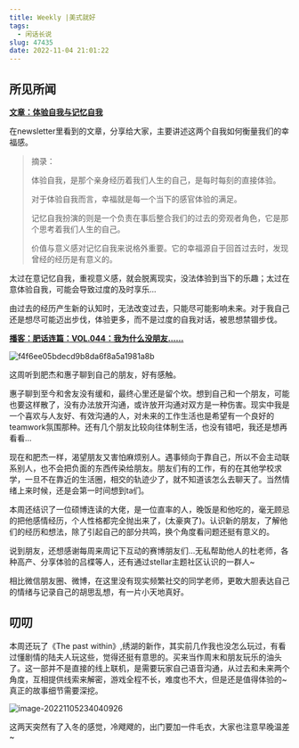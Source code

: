 ```yaml
---
title: Weekly |美式就好
tags:
  - 闲话长说
slug: 47435
date: 2022-11-04 21:01:22
---
```


## 所见所闻

**[文章：体验自我与记忆自我](https://mp.weixin.qq.com/s?__biz=MzA4NjcyMDU1NQ%3D%3D&idx=1&mid=2247489055&sn=161d3b601683d73b79174e87c37d23dd&utm_campaign=%E6%AF%8F%E5%91%A8%E4%B8%80%E6%A0%B9&utm_medium=email&utm_source=Revue%20newsletter)**

在newsletter里看到的文章，分享给大家，主要讲述这两个自我如何衡量我们的幸福感。

> 摘录：
>
> 体验自我，是那个亲身经历着我们人生的自己，是每时每刻的直接体验。
>
> 对于体验自我而言，幸福就是每一个当下的感官体验的满足。
>
> 记忆自我扮演的则是一个负责在事后整合我们的过去的旁观者角色，它是那个思考着我们人生的自己。
>
> 价值与意义感对记忆自我来说格外重要。它的幸福源自于回首过去时，发现曾经的经历是有意义的。

太过在意记忆自我，重视意义感，就会脱离现实，没法体验到当下的乐趣；太过在意体验自我，可能会导致过度的及时享乐...

由过去的经历产生新的认知时，无法改变过去，只能尽可能影响未来。对于我自己还是想尽可能迈出步伐，体验更多，而不是过度的自我对话，被思想禁锢步伐。

**[播客：肥话连篇：VOL.044：我为什么没朋友……](https://www.xiaoyuzhoufm.com/episode/6353e9759186d4e4c46a16b8)**

![f4f6ee05bdecd9b8da6f8a5a1981a8b](https://bu.dusays.com/2022/12/24/63a6b5eea7b82.jpeg)

这周听到肥杰和惠子聊到自己的朋友，好有感触。

惠子聊到至今和舍友没有缓和，最终心里还是留个坎。想到自己和一个朋友，可能也要这样散了，没有办法放开沟通，或许放开沟通对双方是一种伤害。现实中我是一个喜欢与人友好、有效沟通的人，对未来的工作生活也是希望有一个良好的teamwork氛围那种。还有几个朋友比较向往体制生活，也没有错吧，我还是想再看看...

现在和肥杰一样，渴望朋友又害怕麻烦别人。遇事倾向于靠自己，所以不会主动联系别人，也不会把负面的东西传染给朋友。朋友们有的工作，有的在其他学校求学，一旦不在靠近的生活圈，相交的轨迹少了，就不知道该怎么去聊天了。当然情绪上来时候，还是会第一时间想到ta们。

本周还结识了一位硕博连读的大佬，是一位直率的人，晚饭是和他吃的，毫无顾忌的把他感情经历，个人性格都完全抛出来了，(太豪爽了)。认识新的朋友，了解他们的经历和想法，除了引起自己的部分共鸣，换个角度看问题还挺有意义的。

说到朋友，还想感谢每周来周记下互动的赛博朋友们...无私帮助他人的杜老师，各种高产、分享体验的吕楪等人，还有通过stellar主题社区认识的一群人~

相比微信朋友圈、微博，在这里没有现实频繁社交的同学老师，更敢大胆表达自己的情绪与记录自己的胡思乱想，有一片小天地真好。

## 叨叨

本周还玩了《The past within》,绣湖的新作，其实前几作我也没怎么玩过，有看过懂剧情的陆夫人玩这些，觉得还挺有意思的。买来当作周末和朋友玩乐的油头了。这一部并不是直接的线上联机，是需要玩家自己语音沟通，从过去和未来两个角度，互相提供线索来解密，游戏全程不长，难度也不大，但是还是值得体验的~真正的故事细节需要深挖。

![image-20221105234040926](https://bu.dusays.com/2022/12/24/63a6b5f11e414.png)

这两天突然有了入冬的感觉，冷飕飕的，出门要加一件毛衣，大家也注意早晚温差~

